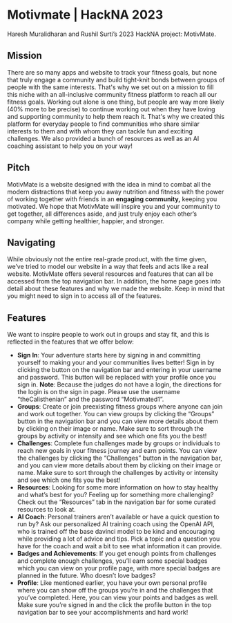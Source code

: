 # Motivmate | HackNA 2023
Haresh Muralidharan and Rushil Surti’s 2023 HackNA project: MotivMate.

## Mission

There are so many apps and website to track your fitness goals, but none that truly engage a community and build tight-knit bonds between groups of people with the same interests. That's why we set out on a mission to fill this niche with an all-inclusive community fitness platform to reach all our fitness goals. Working out alone is one thing, but people are way more likely (40% more to be precise) to continue working out when they have loving and supporting community to help them reach it. That's why we created this platform for everyday people to find communities who share similar interests to them and with whom they can tackle fun and exciting challenges. We also provided a bunch of resources as well as an AI coaching assistant to help you on your way!

## Pitch

MotivMate is a website designed with the idea in mind to combat all the modern distractions that keep you away nutrition and fitness with the power of working together with friends in an **engaging community,** keeping you motivated. We hope that MotivMate will inspire you and your community to get together, all differences aside, and just truly enjoy each other’s company while getting healthier, happier, and stronger.

## Navigating

While obviously not the entire real-grade product, with the time given, we’ve tried to model our website in a way that feels and acts like a real website. MotivMate offers several resources and features that can all be accessed from the top navigation bar. In addition, the home page goes into detail about these features and why we made the website. Keep in mind that you might need to sign in to access all of the features.

## Features

We want to inspire people to work out in groups and stay fit, and this is reflected in the features that we offer below:

- **Sign In**: Your adventure starts here by signing in and committing yourself to making your and your communities lives better! Sign in by clicking the button on the navigation bar and entering in your username and password. This button will be replaced with your profile once you sign in. **Note**: Because the judges do not have a login, the directions for the login is on the sign in page. Please use the username “theCalisthenian” and the password “Motivmated1”.
- **Groups**: Create or join preexisting fitness groups where anyone can join and work out together. You can view groups by clicking the “Groups” button in the navigation bar and you can view more details about them by clicking on their image or name. Make sure to sort through the groups by activity or intensity and see which one fits you the best!
- **********************Challenges**********************: Complete fun challenges made by groups or individuals to reach new goals in your fitness journey and earn points. You can view the challenges by clicking the “Challenges” button in the navigation bar, and you can view more details about them by clicking on their image or name. Make sure to sort through the challenges by activity or intensity and see which one fits you the best!
- ********************Resources********************: Looking for some more information on how to stay healthy and what’s best for you? Feeling up for something more challenging? Check out the “Resources” tab in the navigation bar for some curated resources to look at.
- ******************AI Coach******************: Personal trainers aren’t available or have a quick question to run by? Ask our personalized AI training coach using the OpenAI API, who is trained off the base davinci model to be kind and encouraging while providing a lot of advice and tips. Pick a topic and a question you have for the coach and wait a bit to see what information it can provide.
- **************Badges and Achievements**************: If you get enough points from challenges and complete enough challenges, you’ll earn some special badges which you can view on your profile page, with more special badges are planned in the future. Who doesn’t love badges?
- **************Profile**************: Like mentioned earlier, you have your own personal profile where you can show off the groups you’re in and the challenges that you’ve completed. Here, you can view your points and badges as well. Make sure you’re signed in and the click the profile button in the top navigation bar to see your accomplishments and hard work!
